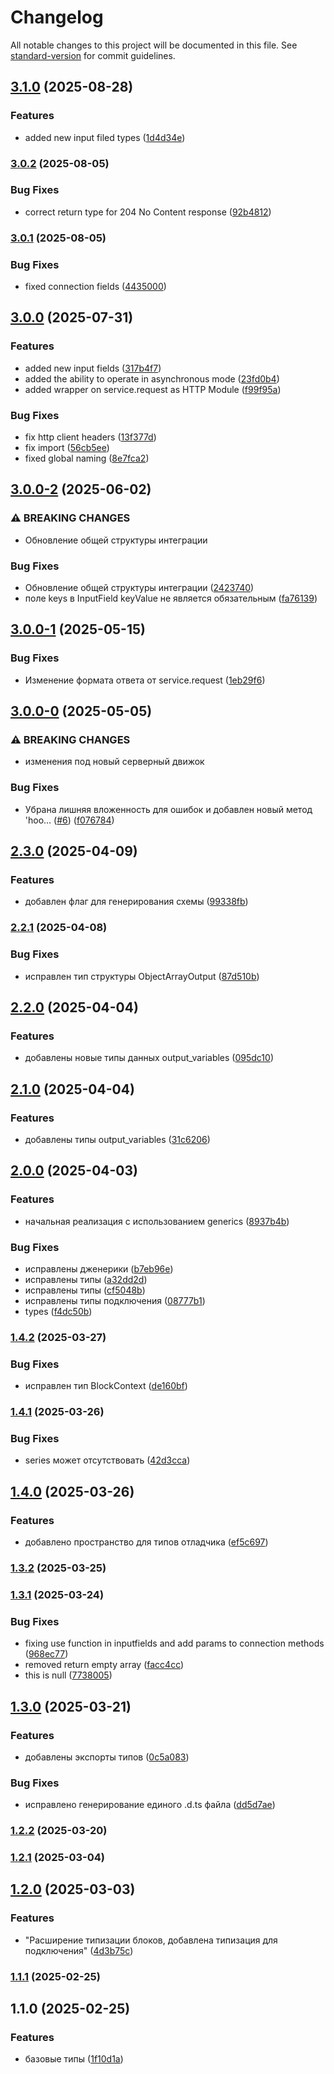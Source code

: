 # Changelog

All notable changes to this project will be documented in this file. See [standard-version](https://github.com/conventional-changelog/standard-version) for commit guidelines.

## [3.1.0](https://github.com/Infomaximum/integration-sdk/compare/v3.0.2...v3.1.0) (2025-08-28)


### Features

* added new input filed types ([1d4d34e](https://github.com/Infomaximum/integration-sdk/commit/1d4d34ee759d95aec1a31d0b8d262f7d25596732))

### [3.0.2](https://github.com/Infomaximum/integration-sdk/compare/v3.0.1...v3.0.2) (2025-08-05)


### Bug Fixes

* correct return type for 204 No Content response ([92b4812](https://github.com/Infomaximum/integration-sdk/commit/92b48124905b0bde7977fecc6ec4575877a00335))

### [3.0.1](https://github.com/Infomaximum/integration-sdk/compare/v3.0.0...v3.0.1) (2025-08-05)


### Bug Fixes

* fixed connection fields ([4435000](https://github.com/Infomaximum/integration-sdk/commit/443500011226fc39c4f97db9b246adf332a85fd7))

## [3.0.0](https://github.com/Infomaximum/integration-sdk/compare/v3.0.0-2...v3.0.0) (2025-07-31)


### Features

* added new input fields ([317b4f7](https://github.com/Infomaximum/integration-sdk/commit/317b4f70b8b60eb62c9493b4ee632523426417de))
* added the ability to operate in asynchronous mode ([23fd0b4](https://github.com/Infomaximum/integration-sdk/commit/23fd0b4300b38352c50c62d505f7f0e489c1e6b4))
* added wrapper on service.request as HTTP Module ([f99f95a](https://github.com/Infomaximum/integration-sdk/commit/f99f95a9f35dbc3597100fb0794588247986cf5e))


### Bug Fixes

* fix http client headers ([13f377d](https://github.com/Infomaximum/integration-sdk/commit/13f377de28d348aba3fa0daa76eddbcf9968d874))
* fix import ([56cb5ee](https://github.com/Infomaximum/integration-sdk/commit/56cb5ee44ba03fd642a3818d5535b1c7ac5d406a))
* fixed global naming ([8e7fca2](https://github.com/Infomaximum/integration-sdk/commit/8e7fca2577a63801a9d356957030acbb8a68e47c))

## [3.0.0-2](https://github.com/Infomaximum/integration-sdk/compare/v3.0.0-1...v3.0.0-2) (2025-06-02)


### ⚠ BREAKING CHANGES

* Обновление общей структуры интеграции

### Bug Fixes

* Обновление общей структуры интеграции ([2423740](https://github.com/Infomaximum/integration-sdk/commit/2423740cc379e5ad168cdb3e7dc0dd5a3ff03151))
* поле keys в InputField keyValue не является обязательным ([fa76139](https://github.com/Infomaximum/integration-sdk/commit/fa76139311503313b88c98a94007b9af4da0fde3))

## [3.0.0-1](https://github.com/Infomaximum/integration-sdk/compare/v3.0.0-0...v3.0.0-1) (2025-05-15)


### Bug Fixes

* Изменение формата ответа от service.request ([1eb29f6](https://github.com/Infomaximum/integration-sdk/commit/1eb29f65d1cc7bd6a7cb70e1318d180bd352df15))

## [3.0.0-0](https://github.com/Infomaximum/integration-sdk/compare/v2.3.0...v3.0.0-0) (2025-05-05)


### ⚠ BREAKING CHANGES

* изменения под новый серверный движок

### Bug Fixes

* Убрана лишняя вложенность для ошибок и добавлен новый метод 'hoo… ([#6](https://github.com/Infomaximum/integration-sdk/issues/6)) ([f076784](https://github.com/Infomaximum/integration-sdk/commit/f076784a68166c456a9f08fd14e9abbe0bfe2959))

## [2.3.0](https://github.com/Infomaximum/integration-sdk/compare/v2.2.1...v2.3.0) (2025-04-09)


### Features

* добавлен флаг для генерирования схемы ([99338fb](https://github.com/Infomaximum/integration-sdk/commit/99338fb1ecfb34d526278d1c1923f2762f1ccfb3))

### [2.2.1](https://github.com/Infomaximum/integration-sdk/compare/v2.2.0...v2.2.1) (2025-04-08)


### Bug Fixes

* исправлен тип структуры ObjectArrayOutput ([87d510b](https://github.com/Infomaximum/integration-sdk/commit/87d510bbce2a8f4aeb54ceed96ad9df195d997b0))

## [2.2.0](https://github.com/Infomaximum/integration-sdk/compare/v2.1.0...v2.2.0) (2025-04-04)


### Features

* добавлены новые типы данных output_variables ([095dc10](https://github.com/Infomaximum/integration-sdk/commit/095dc10a971a6684aa241611fba17f640522886d))

## [2.1.0](https://github.com/Infomaximum/integration-sdk/compare/v2.0.0...v2.1.0) (2025-04-04)


### Features

* добавлены типы output_variables ([31c6206](https://github.com/Infomaximum/integration-sdk/commit/31c6206644df400b9d8a40cbed4cd312c46fabd3))

## [2.0.0](https://github.com/Infomaximum/integration-sdk/compare/v1.4.2...v2.0.0) (2025-04-03)


### Features

* начальная реализация с использованием generics ([8937b4b](https://github.com/Infomaximum/integration-sdk/commit/8937b4b01b1afb875683debff67aeabcf8fa6e06))


### Bug Fixes

* исправлены дженерики ([b7eb96e](https://github.com/Infomaximum/integration-sdk/commit/b7eb96e3d175b3943ca5660ec887bf421e766045))
* исправлены типы ([a32dd2d](https://github.com/Infomaximum/integration-sdk/commit/a32dd2d3cda4e133481751b6b06e955d9e88fc56))
* исправлены типы ([cf5048b](https://github.com/Infomaximum/integration-sdk/commit/cf5048b7c105d8b94315ff7544fe79765c8cd896))
* исправлены типы подключения ([08777b1](https://github.com/Infomaximum/integration-sdk/commit/08777b1f03412d63ad1a57352163423f38fa1dc4))
* types ([f4dc50b](https://github.com/Infomaximum/integration-sdk/commit/f4dc50b8b6ac9cfe91ed024ac2b5e55a77061bdc))

### [1.4.2](https://github.com/Infomaximum/integration-sdk/compare/v1.4.1...v1.4.2) (2025-03-27)


### Bug Fixes

* исправлен тип BlockContext ([de160bf](https://github.com/Infomaximum/integration-sdk/commit/de160bf40172315906f98fd3f87a57aa64c4040c))

### [1.4.1](https://github.com/Infomaximum/integration-sdk/compare/v1.4.0...v1.4.1) (2025-03-26)


### Bug Fixes

* series может отсутствовать ([42d3cca](https://github.com/Infomaximum/integration-sdk/commit/42d3ccaae2aec0418fd390d966629e7c441d9a3c))

## [1.4.0](https://github.com/Infomaximum/integration-sdk/compare/v1.3.2...v1.4.0) (2025-03-26)


### Features

* добавлено пространство для типов отладчика ([ef5c697](https://github.com/Infomaximum/integration-sdk/commit/ef5c69715e21e3a9fd485162798feccf921a3ffd))

### [1.3.2](https://github.com/Infomaximum/integration-sdk/compare/v1.3.1...v1.3.2) (2025-03-25)

### [1.3.1](https://github.com/Infomaximum/integration-sdk/compare/v1.3.0...v1.3.1) (2025-03-24)


### Bug Fixes

* fixing use function in inputfields and add params to connection methods ([968ec77](https://github.com/Infomaximum/integration-sdk/commit/968ec77579bbe62d13f528cf8d383d9813509b19))
* removed return empty array ([facc4cc](https://github.com/Infomaximum/integration-sdk/commit/facc4cc9a41b870f10de2f440001e9e669956ead))
* this is null ([7738005](https://github.com/Infomaximum/integration-sdk/commit/7738005d31c0ca1c112492d0440ae879c3d255e9))

## [1.3.0](https://github.com/Infomaximum/integration-sdk/compare/v1.2.2...v1.3.0) (2025-03-21)


### Features

* добавлены экспорты типов ([0c5a083](https://github.com/Infomaximum/integration-sdk/commit/0c5a08300d7f52638f460cc1d1003d93a7d08ddc))


### Bug Fixes

* исправлено генерирование единого .d.ts файла ([dd5d7ae](https://github.com/Infomaximum/integration-sdk/commit/dd5d7ae673058a44f8de133bf83a1535864cde57))

### [1.2.2](https://github.com/Infomaximum/integration-sdk/compare/v1.2.1...v1.2.2) (2025-03-20)

### [1.2.1](https://github.com/Infomaximum/integration-sdk/compare/v1.2.0...v1.2.1) (2025-03-04)

## [1.2.0](https://github.com/Infomaximum/integration-sdk/compare/v1.1.1...v1.2.0) (2025-03-03)


### Features

* "Расширение типизации блоков, добавлена типизация для подключения" ([4d3b75c](https://github.com/Infomaximum/integration-sdk/commit/4d3b75c9c14c6f129ef7262a52119f01d7b50917))

### [1.1.1](https://github.com/Infomaximum/integration-sdk/compare/v1.1.0...v1.1.1) (2025-02-25)

## 1.1.0 (2025-02-25)


### Features

* базовые типы ([1f10d1a](https://github.com/Infomaximum/integration-sdk/commit/1f10d1ac346119d0733c86f1be3b3177f190c548))
